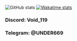 ![GitHub stats](https://github-readme-stats.vercel.app/api?username=Void119&show_icons=true&theme=midnight-purple)
[![Wakatime stats](https://github-readme-stats.vercel.app/api/wakatime?username=Void-119&theme=midnight-purple)]()
<h3>Discord: Void_119<h3>
<h3>Telegram: @UNDER669<h3>
